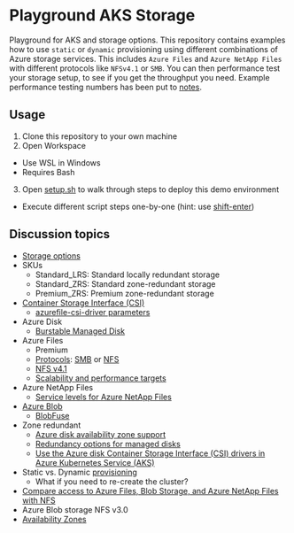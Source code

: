 # Playground AKS Storage

Playground for AKS and storage options.
This repository contains examples how to use `static` or `dynamic` provisioning
using different combinations of Azure storage services.
This includes `Azure Files` and `Azure NetApp Files`
with different protocols like `NFSv4.1` or `SMB`.
You can then performance test your storage setup, to see
if you get the throughput you need.
Example performance testing numbers has been put to [notes](notes.md).

## Usage

1. Clone this repository to your own machine
2. Open Workspace
  - Use WSL in Windows
  - Requires Bash
3. Open [setup.sh](setup.sh) to walk through steps to deploy this demo environment
  - Execute different script steps one-by-one (hint: use [shift-enter](https://github.com/JanneMattila/some-questions-and-some-answers/blob/master/q%26a/vs_code.md#automation-tip-shift-enter))

## Discussion topics

- [Storage options](https://docs.microsoft.com/en-us/azure/aks/concepts-storage)
- SKUs
  - Standard_LRS: Standard locally redundant storage
  - Standard_ZRS: Standard zone-redundant storage
  - Premium_ZRS: Premium zone-redundant storage
- [Container Storage Interface (CSI)](https://docs.microsoft.com/en-us/azure/aks/csi-storage-drivers)
  - [azurefile-csi-driver parameters](https://github.com/kubernetes-sigs/azurefile-csi-driver/blob/master/docs/driver-parameters.md)
- Azure Disk
  - [Burstable Managed Disk](https://github.com/Azure-Samples/burstable-managed-csi-premium)
- Azure Files
  - Premium
  - [Protocols](https://docs.microsoft.com/en-us/azure/storage/files/storage-files-planning#available-protocols): [SMB](https://docs.microsoft.com/en-us/azure/storage/files/files-smb-protocol) or [NFS](https://docs.microsoft.com/en-us/azure/storage/files/files-nfs-protocol)
  - [NFS v4.1](https://docs.microsoft.com/en-us/azure/aks/azure-files-csi#nfs-file-shares)
  - [Scalability and performance targets](https://docs.microsoft.com/en-us/azure/storage/files/storage-files-scale-targets)
- Azure NetApp Files
  - [Service levels for Azure NetApp Files](https://docs.microsoft.com/en-us/azure/azure-netapp-files/azure-netapp-files-service-levels)
- [Azure Blob](https://github.com/kubernetes-sigs/blob-csi-driver)
  - [BlobFuse](https://github.com/Azure/azure-storage-fuse)
- Zone redundant
  - [Azure disk availability zone support](https://docs.microsoft.com/en-us/azure/aks/availability-zones#azure-disk-availability-zone-support)
  - [Redundancy options for managed disks](https://docs.microsoft.com/en-us/azure/virtual-machines/disks-redundancy)
  - [Use the Azure disk Container Storage Interface (CSI) drivers in Azure Kubernetes Service (AKS)](https://docs.microsoft.com/en-us/azure/aks/azure-disk-csi)
- Static vs. Dynamic [provisioning](https://kubernetes.io/docs/concepts/storage/persistent-volumes/#provisioning)
  - What if you need to re-create the cluster?
- [Compare access to Azure Files, Blob Storage, and Azure NetApp Files with NFS](https://docs.microsoft.com/en-us/azure/storage/common/nfs-comparison)
- Azure Blob storage NFS v3.0
- [Availability Zones](https://kubernetes-sigs.github.io/cloud-provider-azure/topics/availability-zones/)
